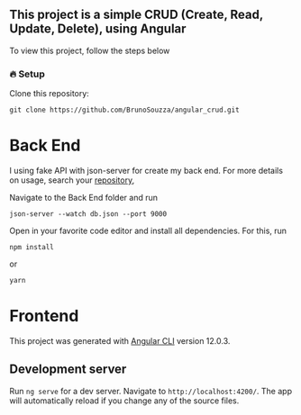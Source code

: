 ## This project is a simple CRUD (Create, Read, Update, Delete), using Angular

<p>To view this project, follow the steps below</p>

### 🔥 Setup

Clone this repository:

```
git clone https://github.com/BrunoSouzza/angular_crud.git
```

# Back End
I using fake API with json-server for create my back end. For more details on usage, search your [repository](https://github.com/typicode/json-server), 

Navigate to the Back End folder and run

```
json-server --watch db.json --port 9000
```

Open in your favorite code editor and install all dependencies. 
For this, run 
 ```
 npm install 
 ```
 or
 ```
 yarn
 ```

# Frontend

This project was generated with [Angular CLI](https://github.com/angular/angular-cli) version 12.0.3.

## Development server

Run `ng serve` for a dev server. Navigate to `http://localhost:4200/`. The app will automatically reload if you change any of the source files.

